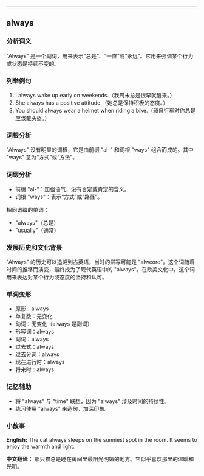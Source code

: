 
---------------
## always
### 分析词义
"Always" 是一个副词，用来表示“总是”、“一直”或“永远”。它用来强调某个行为或状态是持续不变的。

### 列举例句
1. I always wake up early on weekends.（我周末总是很早就醒来。）
2. She always has a positive attitude.（她总是保持积极的态度。）
3. You should always wear a helmet when riding a bike.（骑自行车时你总是应该戴头盔。）

### 词根分析
"Always" 没有明显的词根，它是由前缀 "al-" 和词根 "ways" 组合而成的。其中 "ways" 意为“方式”或“方法”。

### 词缀分析
- 前缀 "al-"：加强语气，没有否定或肯定的含义。
- 词根 "ways"：表示“方式”或“路径”。

相同词缀的单词：
- "always"（总是）
- "usually"（通常）

### 发展历史和文化背景
"Always" 的历史可以追溯到古英语，当时的拼写可能是 "alweore"。这个词随着时间的推移而演变，最终成为了现代英语中的 "always"。在欧美文化中，这个词用来表达对某个行为或态度的坚持和认可。

### 单词变形
- 原形：always
- 单复数：无变化
- 动词：无变化（always 是副词）
- 形容词：always
- 副词：always
- 过去式：always
- 过去分词：always
- 现在进行时：always
- 将来时：always

### 记忆辅助
- 将 "always" 与 "time" 联想，因为 "always" 涉及时间的持续性。
- 练习使用 "always" 来造句，加深印象。

### 小故事
**English:**
The cat always sleeps on the sunniest spot in the room. It seems to enjoy the warmth and light.

**中文翻译：**
那只猫总是睡在房间里最阳光明媚的地方。它似乎喜欢那里的温暖和光明。

